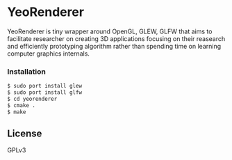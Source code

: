 # YeoRenderer

YeoRenderer is tiny wrapper around OpenGL, GLEW, GLFW that aims to facilitate
researcher on creating 3D applications focusing on their reasearch and efficiently prototyping
algorithm rather than spending time on learning computer graphics internals.

### Installation

```sh
$ sudo port install glew
$ sudo port install glfw
$ cd yeorenderer
$ cmake .
$ make
```

License
----

GPLv3
